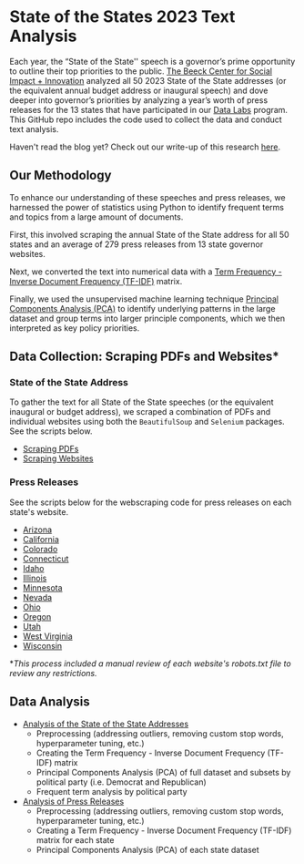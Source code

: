 # State of the States 2023 Text Analysis
Each year, the “State of the State'' speech is a governor’s prime opportunity to outline their top priorities to the public.
[The Beeck Center for Social Impact + Innovation]() analyzed all 50 2023 State of the State addresses (or the equivalent annual budget address or inaugural speech) and dove deeper into governor’s priorities by analyzing a year’s worth of press releases for the 13 states that have participated in our [Data Labs](https://beeckcenter.georgetown.edu/projects/data-labs/) program. This GitHub repo includes the code used to collect the data and conduct text analysis. 
 
Haven't read the blog yet? Check out our write-up of this research [here](https://beeckcenter.georgetown.edu/the-state-of-the-states-what-governors-across-the-us-prioritized-in-2023/). 

## Our Methodology
To enhance our understanding of these speeches and press releases, we harnessed the power of statistics using Python to identify frequent terms and topics from a large amount of documents. 

First, this involved scraping the annual State of the State address for all 50 states and an average of 279 press releases from 13 state governor websites. 

Next, we converted the text into numerical data with a [Term Frequency - Inverse Document Frequency (TF-IDF)](https://www.learndatasci.com/glossary/tf-idf-term-frequency-inverse-document-frequency/) matrix. 

Finally, we used the unsupervised machine learning technique [Principal Components Analysis (PCA)](https://builtin.com/data-science/step-step-explanation-principal-component-analysis) to identify underlying patterns in the large dataset and group terms into larger principle components, which we then interpreted as key policy priorities. 

## Data Collection: Scraping PDFs and Websites\*

###  State of the State Address
To gather the text for all State of the State speeches (or the equivalent inaugural or budget address), we scraped a combination of PDFs and individual websites using both the `BeautifulSoup` and `Selenium` packages. See the scripts below.
- [Scraping PDFs](https://github.com/beeckcenter/state_of_the_states_2023/blob/main/01_data_collection/scraping_sos_addresses/scraping_sos_pdfs.ipynb)
- [Scraping Websites](https://github.com/beeckcenter/state_of_the_states_2023/blob/main/01_data_collection/scraping_sos_addresses/scraping_sos_websites_public.ipynb)

### Press Releases
See the scripts below for the webscraping code for press releases on each state's website. 
- [Arizona](https://github.com/beeckcenter/state_of_the_states_2023/blob/main/01_data_collection/scraping_press_releases/arizona_scraping_public.ipynb)
- [California](https://github.com/beeckcenter/state_of_the_states_2023/blob/main/01_data_collection/scraping_press_releases/california_scraping_public.ipynb)
- [Colorado](https://github.com/beeckcenter/state_of_the_states_2023/blob/main/01_data_collection/scraping_press_releases/colorado_scraping_public.ipynb)
- [Connecticut](https://github.com/beeckcenter/state_of_the_states_2023/blob/main/01_data_collection/scraping_press_releases/connecticut_scraping_public.ipynb)
- [Idaho](https://github.com/beeckcenter/state_of_the_states_2023/blob/main/01_data_collection/scraping_press_releases/idaho_scraping_public.ipynb)
- [Illinois](https://github.com/beeckcenter/state_of_the_states_2023/blob/main/01_data_collection/scraping_press_releases/illinois_scraping_public.ipynb)
- [Minnesota](https://github.com/beeckcenter/state_of_the_states_2023/blob/main/01_data_collection/scraping_press_releases/minnesota_scraping_public.ipynb)
- [Nevada](https://github.com/beeckcenter/state_of_the_states_2023/blob/main/01_data_collection/scraping_press_releases/nevada_scraping_public.ipynb)
- [Ohio](https://github.com/beeckcenter/state_of_the_states_2023/blob/main/01_data_collection/scraping_press_releases/ohio_scraping_public.ipynb)
- [Oregon](https://github.com/beeckcenter/state_of_the_states_2023/blob/main/01_data_collection/scraping_press_releases/oregon_scraping_public.ipynb)
- [Utah](https://github.com/beeckcenter/state_of_the_states_2023/blob/main/01_data_collection/scraping_press_releases/utah_scraping_public.ipynb)
- [West Virginia](https://github.com/beeckcenter/state_of_the_states_2023/blob/main/01_data_collection/scraping_press_releases/west_virginia_scraping_public.ipynb)
- [Wisconsin](https://github.com/beeckcenter/state_of_the_states_2023/blob/main/01_data_collection/scraping_press_releases/wisconsin_scraping_public.ipynb)

\**This process included a manual review of each website's robots.txt file to review any restrictions.*

## Data Analysis

- [Analysis of the State of the State Addresses](https://github.com/beeckcenter/state_of_the_states_2023/blob/main/02_data_analysis/02_analysis_sos_public.ipynb) <br>
    <ul>
      <li> Preprocessing (addressing outliers, removing custom stop words, hyperparameter tuning, etc.) </li>
      <li> Creating the Term Frequency - Inverse Document Frequency (TF-IDF) matrix </li>
      <li> Principal Components Analysis (PCA) of full dataset and subsets by political party (i.e. Democrat and Republican) </li>
      <li> Frequent term analysis by political party </li></ul>
- [Analysis of Press Releases](https://github.com/beeckcenter/state_of_the_states_2023/blob/main/02_data_analysis/02_analysis_press_releases.ipynb) <br>
    <ul>
        <li> Preprocessing (addressing outliers, removing custom stop words, hyperparameter tuning, etc.) </li>
        <li> Creating a Term Frequency - Inverse Document Frequency (TF-IDF) matrix for each state </li>
        <li> Principal Components Analysis (PCA) of each state dataset </li>
    </ul>

